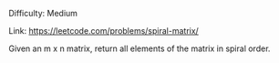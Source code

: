 Difficulty: Medium

Link: https://leetcode.com/problems/spiral-matrix/

Given an m x n matrix, return all elements of the matrix in spiral order.
